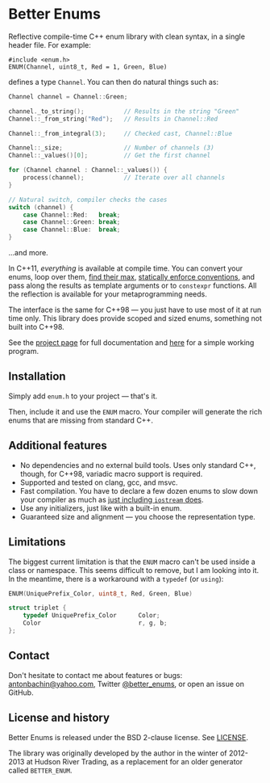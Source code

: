 # Better Enums

Reflective compile-time C++ enum library with clean syntax, in a single header
file. For example:

    #include <enum.h>
    ENUM(Channel, uint8_t, Red = 1, Green, Blue)

defines a type `Channel`. You can then do natural things such as:

```cpp
Channel channel = Channel::Green;

channel._to_string();           // Results in the string "Green"
Channel::_from_string("Red");   // Results in Channel::Red

Channel::_from_integral(3);     // Checked cast, Channel::Blue

Channel::_size;                 // Number of channels (3)
Channel::_values()[0];          // Get the first channel

for (Channel channel : Channel::_values()) {
    process(channel);           // Iterate over all channels
}

// Natural switch, compiler checks the cases
switch (channel) {
    case Channel::Red:   break;
    case Channel::Green: break;
    case Channel::Blue:  break;
}
```

...and more.

In C++11, *everything* is available at compile time. You can convert your enums,
loop over them, [find their max][max],
[statically enforce conventions][enforce], and pass along the results as
template arguments or to `constexpr` functions. All the reflection is available
for your metaprogramming needs.

The interface is the same for C++98 &mdash; you just have to use most of it at
run time only. This library does provide scoped and sized enums, something not
built into C++98.

See the [project page][project] for full documentation and [here][tutorial] for
a simple working program.

[max]:      http://aantron.github.io/better-enums/demo/BitSets.html
[enforce]:  http://aantron.github.io/better-enums/demo/SpecialValues.html
[project]:  http://aantron.github.io/better-enums
[tutorial]: http://aantron.github.io/better-enums/tutorial/HelloWorld.html

## Installation

Simply add `enum.h` to your project &mdash; that's it.

Then, include it and use the `ENUM` macro. Your compiler will generate the rich
enums that are missing from standard C++.

## Additional features

- No dependencies and no external build tools. Uses only standard C++, though,
  for C++98, variadic macro support is required.
- Supported and tested on clang, gcc, and msvc.
- Fast compilation. You have to declare a few dozen enums to slow down your
  compiler as much as [just including `iostream` does][performance].
- Use any initializers, just like with a built-in enum.
- Guaranteed size and alignment &mdash; you choose the representation type.

[performance]: http://aantron.github.io/better-enums/Performance.html

## Limitations

The biggest current limitation is that the `ENUM` macro can't be used inside a
class or namespace. This seems difficult to remove, but I am looking into it. In
the meantime, there is a workaround with a `typedef` (or `using`):

```cpp
ENUM(UniquePrefix_Color, uint8_t, Red, Green, Blue)

struct triplet {
    typedef UniquePrefix_Color      Color;
    Color                           r, g, b;
};
```

## Contact

Don't hesitate to contact me about features or bugs:
[antonbachin@yahoo.com][email], Twitter [@better_enums][twitter], or open an
issue on GitHub.

[email]:   mailto:antonbachin@yahoo.com
[twitter]: https://twitter.com/better_enums

## License and history

Better Enums is released under the BSD 2-clause license. See
[LICENSE](https://github.com/aantron/better-enums/blob/master/LICENSE).

The library was originally developed by the author in the winter of 2012-2013 at
Hudson River Trading, as a replacement for an older generator called
`BETTER_ENUM`.
